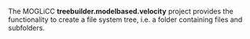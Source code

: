 The MOGLiCC **treebuilder.modelbased.velocity** project provides the functionality to  create a file system tree, i.e. a folder containing files and subfolders.
